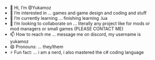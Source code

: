 - 👋 Hi, I’m @Yukamoz
- 👀 I’m interested in ... games and game design and coding and stuff
- 🌱 I’m currently learning ... finishing learning .lua
- 💞️ I’m looking to collaborate on ... literally any project like for mods or mod managers or small games (PLEASE CONTACT ME)
- 📫 How to reach me ... message me on discord, my username is yukamoz
- 😄 Pronouns: ... they/them
- ⚡ Fun fact: ... i am a nerd, i also mastered the c# coding language

<!---
Yukamoz/Yukamoz is a ✨ special ✨ repository because its `README.md` (this file) appears on your GitHub profile.
You can click the Preview link to take a look at your changes.
--->
